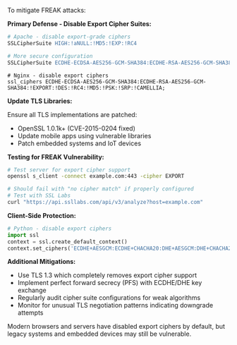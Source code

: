 To mitigate FREAK attacks:

**Primary Defense - Disable Export Cipher Suites:**

```apache
# Apache - disable export-grade ciphers
SSLCipherSuite HIGH:!aNULL:!MD5:!EXP:!RC4

# More secure configuration
SSLCipherSuite ECDHE-ECDSA-AES256-GCM-SHA384:ECDHE-RSA-AES256-GCM-SHA384:!EXP
```

```nginx
# Nginx - disable export ciphers
ssl_ciphers ECDHE-ECDSA-AES256-GCM-SHA384:ECDHE-RSA-AES256-GCM-SHA384:!EXPORT:!DES:!RC4:!MD5:!PSK:!SRP:!CAMELLIA;
```

**Update TLS Libraries:**

Ensure all TLS implementations are patched:
- OpenSSL 1.0.1k+ (CVE-2015-0204 fixed)
- Update mobile apps using vulnerable libraries
- Patch embedded systems and IoT devices

**Testing for FREAK Vulnerability:**

```bash
# Test server for export cipher support
openssl s_client -connect example.com:443 -cipher EXPORT

# Should fail with "no cipher match" if properly configured
# Test with SSL Labs
curl "https://api.ssllabs.com/api/v3/analyze?host=example.com"
```

**Client-Side Protection:**

```python
# Python - disable export ciphers
import ssl
context = ssl.create_default_context()
context.set_ciphers('ECDHE+AESGCM:ECDHE+CHACHA20:DHE+AESGCM:DHE+CHACHA20:!aNULL:!MD5:!DSS:!EXPORT')
```

**Additional Mitigations:**

* Use TLS 1.3 which completely removes export cipher support
* Implement perfect forward secrecy (PFS) with ECDHE/DHE key exchange
* Regularly audit cipher suite configurations for weak algorithms
* Monitor for unusual TLS negotiation patterns indicating downgrade attempts

Modern browsers and servers have disabled export ciphers by default, but legacy systems and embedded devices may still be vulnerable.